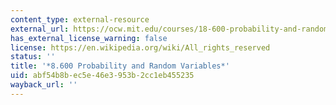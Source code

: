 ```yaml
---
content_type: external-resource
external_url: https://ocw.mit.edu/courses/18-600-probability-and-random-variables-fall-2019/
has_external_license_warning: false
license: https://en.wikipedia.org/wiki/All_rights_reserved
status: ''
title: '*8.600 Probability and Random Variables*'
uid: abf54b8b-ec5e-46e3-953b-2cc1eb455235
wayback_url: ''
---
```

